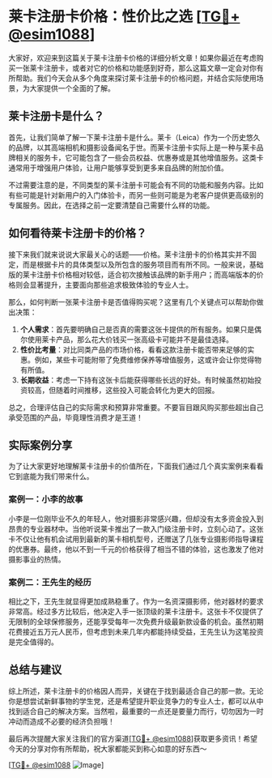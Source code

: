 # 莱卡注册卡价格：性价比之选 [[TG💪+ @esim1088](https://t.me/s/esim1088)]

大家好，欢迎来到这篇关于莱卡注册卡价格的详细分析文章！如果你最近在考虑购买一张莱卡注册卡，或者对它的价格和功能感到好奇，那么这篇文章一定会对你有所帮助。我们今天会从多个角度来探讨莱卡注册卡的价格问题，并结合实际使用场景，为大家提供一个全面的了解。

## 莱卡注册卡是什么？

首先，让我们简单了解一下莱卡注册卡是什么。莱卡（Leica）作为一个历史悠久的品牌，以其高端相机和摄影设备闻名于世。而莱卡注册卡实际上是一种与莱卡品牌相关的服务卡，它可能包含了一些会员权益、优惠券或是其他增值服务。这类卡通常用于增强用户体验，让用户能够享受到更多来自品牌的附加价值。

不过需要注意的是，不同类型的莱卡注册卡可能会有不同的功能和服务内容。比如有些可能是针对新用户的入门体验卡，而另一些则可能是为老客户提供更高级别的专属服务。因此，在选择之前一定要清楚自己需要什么样的功能。

## 如何看待莱卡注册卡的价格？

接下来我们就来说说大家最关心的话题——价格。莱卡注册卡的价格其实并不固定，而是根据卡片的具体类型以及所包含的服务项目而有所不同。一般来说，基础版的莱卡注册卡价格相对较低，适合初次接触该品牌的新手用户；而高端版本的价格则会显著提升，主要面向那些追求极致体验的专业人士。

那么，如何判断一张莱卡注册卡是否值得购买呢？这里有几个关键点可以帮助你做出决策：

1. **个人需求**：首先要明确自己是否真的需要这张卡提供的所有服务。如果只是偶尔使用莱卡产品，那么花大价钱买一张高级卡可能并不是最佳选择。
2. **性价比考量**：对比同类产品的市场价格，看看这款注册卡能否带来足够的实惠。例如，某些卡可能附带了免费维修保养等增值服务，这或许会让你觉得物有所值。
3. **长期收益**：考虑一下持有这张卡后能获得哪些长远的好处。有时候虽然初始投资较高，但随着时间推移，这些投入可能会转化为更大的回报。

总之，合理评估自己的实际需求和预算非常重要。不要盲目跟风购买那些超出自己承受范围的产品，毕竟理性消费才是王道！

## 实际案例分享

为了让大家更好地理解莱卡注册卡的价值所在，下面我们通过几个真实案例来看看它到底能为我们带来什么。

### 案例一：小李的故事
小李是一位刚毕业不久的年轻人，他对摄影非常感兴趣，但却没有太多资金投入到昂贵的专业器材中。当他听说莱卡推出了一款入门级注册卡时，立刻心动了。这张卡不仅让他有机会试用到最新的莱卡相机型号，还赠送了几张专业摄影师指导课程的优惠券。最终，他以不到一千元的价格获得了相当不错的体验，这也激发了他对摄影事业的热情。

### 案例二：王先生的经历
相比之下，王先生就显得更加成熟稳重了。作为一名资深摄影师，他对器材的要求非常高。经过多方比较后，他决定入手一张顶级的莱卡注册卡。这张卡不仅提供了无限制的全球保修服务，还能享受每年一次免费升级最新款设备的机会。虽然初期花费接近五万元人民币，但考虑到未来几年内都能持续受益，王先生认为这笔投资是完全值得的。

## 总结与建议

综上所述，莱卡注册卡的价格因人而异，关键在于找到最适合自己的那一款。无论你是想尝试新鲜事物的学生党，还是希望提升职业竞争力的专业人士，都可以从中找到适合自己的解决方案。当然啦，最重要的一点还是要量力而行，切勿因为一时冲动而造成不必要的经济负担哦！

最后再次提醒大家关注我们的官方渠道[[TG💪+ @esim1088](https://t.me/s/esim1088)]获取更多资讯！希望今天的分享对你有所帮助，祝大家都能买到称心如意的好东西～  

[[TG💪+ @esim1088](https://t.me/s/esim1088) ![Image](https://i.postimg.cc/4NQfJmqS/Snipaste-2025-05-13-00-14-12.png)]
